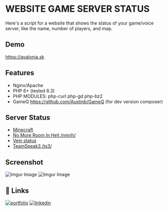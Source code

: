 
# WEBSITE GAME SERVER STATUS

Here's a script for a website that shows the status of your game/voice server, like the name, number of players, and map.

## Demo

https://avalonia.sk

## Features

- Nginx/Apache
- PHP 6+ (tested 8.3)
- PHP MODULES: php-curl php-gd php-bz2
- GameQ https://github.com/Austinb/GameQ (for dev version composer)


## Server Status

 - [Minecraft](https://github.com/Yamiru/gameserverstatus/blob/main/minecraft-status.php)
 - [No More Room In Hell /nmrih/](https://github.com/Yamiru/gameserverstatus/blob/main/nmrih-status.php)
 - [Vein status](https://github.com/Yamiru/gameserverstatus/blob/main/vein-status.php)
 - [TeamSpeak3 /ts3/](https://github.com/Yamiru/gameserverstatus/blob/main/teamspeak3-status.php)


## Screenshot
![Imgur Image](https://i.imgur.com/gfv6YLt.png)
![Imgur Image](https://i.imgur.com/YsMV4Mp.png)


## 🔗 Links
[![portfolio](https://img.shields.io/badge/my_portfolio-000?style=for-the-badge&logo=ko-fi&logoColor=white)](https://yamiru.com/)
[![linkedin](https://img.shields.io/badge/linkedin-0A66C2?style=for-the-badge&logo=linkedin&logoColor=white)](https://www.linkedin.com/vaskoviktor)


